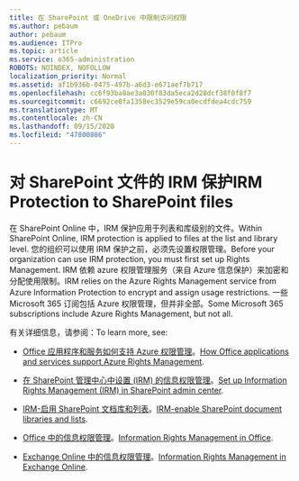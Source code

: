 ```yaml
---
title: 在 SharePoint 或 OneDrive 中限制访问权限
ms.author: pebaum
author: pebaum
ms.audience: ITPro
ms.topic: article
ms.service: o365-administration
ROBOTS: NOINDEX, NOFOLLOW
localization_priority: Normal
ms.assetid: af1b936b-0475-497b-a6d3-e671aef7b717
ms.openlocfilehash: cc6f93ba8ae3a030f83da5eca2d28dcf38f0f8f7
ms.sourcegitcommit: c6692ce0fa1358ec3529e59ca0ecdfdea4cdc759
ms.translationtype: MT
ms.contentlocale: zh-CN
ms.lasthandoff: 09/15/2020
ms.locfileid: "47800886"
---
```

# <a name="irm-protection-to-sharepoint-files"></a><span data-ttu-id="a997b-102">对 SharePoint 文件的 IRM 保护</span><span class="sxs-lookup"><span data-stu-id="a997b-102">IRM Protection to SharePoint files</span></span>


<span data-ttu-id="a997b-103">在 SharePoint Online 中，IRM 保护应用于列表和库级别的文件。</span><span class="sxs-lookup"><span data-stu-id="a997b-103">Within SharePoint Online, IRM protection is applied to files at the list and library level.</span></span> <span data-ttu-id="a997b-104">您的组织可以使用 IRM 保护之前，必须先设置权限管理。</span><span class="sxs-lookup"><span data-stu-id="a997b-104">Before your organization can use IRM protection, you must first set up Rights Management.</span></span> <span data-ttu-id="a997b-105">IRM 依赖 azure 权限管理服务（来自 Azure 信息保护）来加密和分配使用限制。</span><span class="sxs-lookup"><span data-stu-id="a997b-105">IRM relies on the Azure Rights Management service from Azure Information Protection to encrypt and assign usage restrictions.</span></span> <span data-ttu-id="a997b-106">一些 Microsoft 365 订阅包括 Azure 权限管理，但并非全部。</span><span class="sxs-lookup"><span data-stu-id="a997b-106">Some Microsoft 365 subscriptions include Azure Rights Management, but not all.</span></span> 

<span data-ttu-id="a997b-107">有关详细信息，请参阅：</span><span class="sxs-lookup"><span data-stu-id="a997b-107">To learn more, see:</span></span>

- <span data-ttu-id="a997b-108">[Office 应用程序和服务如何支持 Azure 权限管理](https://docs.microsoft.com/azure/information-protection/understand-explore/office-apps-services-support)。</span><span class="sxs-lookup"><span data-stu-id="a997b-108">[How Office applications and services support Azure Rights Management](https://docs.microsoft.com/azure/information-protection/understand-explore/office-apps-services-support).</span></span>

- <span data-ttu-id="a997b-109">[在 SharePoint 管理中心中设置 (IRM) 的信息权限管理](https://docs.microsoft.com/microsoft-365/compliance/set-up-irm-in-sp-admin-center)。</span><span class="sxs-lookup"><span data-stu-id="a997b-109">[Set up Information Rights Management (IRM) in SharePoint admin center](https://docs.microsoft.com/microsoft-365/compliance/set-up-irm-in-sp-admin-center).</span></span>

- <span data-ttu-id="a997b-110">[IRM-启用 SharePoint 文档库和列表](https://docs.microsoft.com/microsoft-365/compliance/set-up-irm-in-sp-admin-center#irm-enable-sharepoint-document-libraries-and-lists)。</span><span class="sxs-lookup"><span data-stu-id="a997b-110">[IRM-enable SharePoint document libraries and lists](https://docs.microsoft.com/microsoft-365/compliance/set-up-irm-in-sp-admin-center#irm-enable-sharepoint-document-libraries-and-lists).</span></span>

- <span data-ttu-id="a997b-111">[Office 中的信息权限管理](https://support.office.com/Article/Information-Rights-Management-in-Office-c7a70797-6b1e-493f-acf7-92a39b85e30c)。</span><span class="sxs-lookup"><span data-stu-id="a997b-111">[Information Rights Management in Office](https://support.office.com/Article/Information-Rights-Management-in-Office-c7a70797-6b1e-493f-acf7-92a39b85e30c).</span></span>

- <span data-ttu-id="a997b-112">[Exchange Online 中的信息权限管理](https://docs.microsoft.com/microsoft-365/compliance/information-rights-management-in-exchange-online)。</span><span class="sxs-lookup"><span data-stu-id="a997b-112">[Information Rights Management in Exchange Online](https://docs.microsoft.com/microsoft-365/compliance/information-rights-management-in-exchange-online).</span></span>


